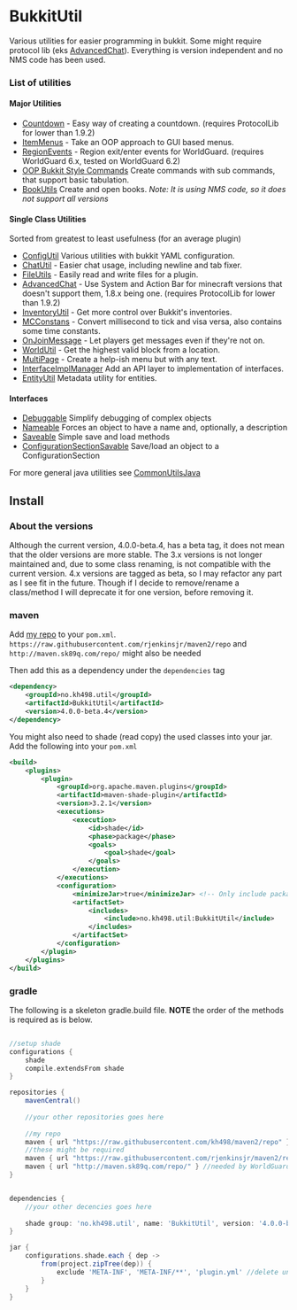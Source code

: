 # BukkitUtil

Various utilities for easier programming in bukkit. Some might require protocol lib (eks [AdvancedChat](https://github.com/kh498/BukkitUtil/blob/v4.0.0-beta.4/src/main/java/no/kh498/util/chat/AdvancedChat.java#L68)). Everything is version independent and no NMS code has been used. 

### List of utilities

#### Major Utilities 

* [Countdown](https://github.com/kh498/BukkitUtil/tree/v4.0.0-beta.4/src/main/java/no/kh498/util/countdown) - Easy way of creating a countdown. (requires ProtocolLib for lower than 1.9.2)
* [ItemMenus](https://github.com/kh498/BukkitUtil/tree/v4.0.0-beta.4/src/main/java/no/kh498/util/itemMenus) - Take an OOP approach to GUI based menus.
* [RegionEvents](https://github.com/kh498/BukkitUtil/blob/v4.0.0-beta.4/src/main/java/no/kh498/util/regionEvents) - Region exit/enter events for WorldGuard. (requires WorldGuard 6.x, tested on WorldGuard 6.2)
* [OOP Bukkit Style Commands](https://github.com/kh498/BukkitUtil/tree/v4.0.0-beta.4/src/main/java/no/kh498/util/command) Create commands with sub commands, that support basic tabulation.
* [BookUtils](https://github.com/kh498/BukkitUtil/blob/v4.0.0-beta.4/src/main/java/no/kh498/util/book) Create and open books. *Note: It is using NMS code, so it does not support all versions*

#### Single Class Utilities

Sorted from greatest to least usefulness (for an average plugin)

* [ConfigUtil](https://github.com/kh498/BukkitUtil/blob/v4.0.0-beta.4/src/main/java/no/kh498/util/ConfigUtil.java) Various utilities with bukkit YAML configuration.
* [ChatUtil](https://github.com/kh498/BukkitUtil/blob/v4.0.0-beta.4/src/main/java/no/kh498/util/ChatUtil.java) - Easier chat usage, including newline and tab fixer.
* [FileUtils](https://github.com/kh498/BukkitUtil/blob/v4.0.0-beta.4/src/main/java/no/kh498/util/FileUtils.java) - Easily read and write files for a plugin.
* [AdvancedChat](https://github.com/kh498/BukkitUtil/tree/v4.0.0-beta.4/src/main/java/no/kh498/util/chat) - Use System and Action Bar for minecraft versions that doesn't support them, 1.8.x being one. (requires ProtocolLib for lower than 1.9.2)
* [InventoryUtil](https://github.com/kh498/BukkitUtil/blob/v4.0.0-beta.4/src/main/java/no/kh498/util/InventoryUtil.java) - Get more control over Bukkit's inventories.
* [MCConstans](https://github.com/kh498/BukkitUtil/blob/v4.0.0-beta.4/src/main/java/no/kh498/util/MCConstants.java) - Convert millisecond to tick and visa versa, also contains some time constants.
* [OnJoinMessage](https://github.com/kh498/BukkitUtil/blob/v4.0.0-beta.4/src/main/java/no/kh498/util/OnJoinMessage.java) - Let players get messages even if they're not on.
* [WorldUtil](https://github.com/kh498/BukkitUtil/blob/v4.0.0-beta.4/src/main/java/no/kh498/util/WorldUtil.java) - Get the highest valid block from a location.
* [MultiPage](https://github.com/kh498/BukkitUtil/blob/v4.0.0-beta.4/src/main/java/no/kh498/util/MultiPage.java) - Create a help-ish menu but with any text.
* [InterfaceImplManager](https://github.com/kh498/BukkitUtil/blob/v4.0.0-beta.4/src/main/java/no/kh498/util/InterfaceImplManager.java) Add an API layer to implementation of interfaces.
* [EntityUtil](https://github.com/kh498/BukkitUtil/blob/v4.0.0-beta.4/src/main/java/no/kh498/util/EntityUtil.java) Metadata utility for entities.

#### Interfaces

* [Debuggable](https://github.com/kh498/BukkitUtil/blob/v4.0.0-beta.4/src/main/java/no/kh498/util/Debuggable.java) Simplify debugging of complex objects
* [Nameable](https://github.com/kh498/BukkitUtil/blob/v4.0.0-beta.4/src/main/java/no/kh498/util/Nameable.java) Forces an object to have a name and, optionally, a description
* [Saveable](https://github.com/kh498/BukkitUtil/blob/v4.0.0-beta.4/src/main/java/no/kh498/util/Saveable.java) Simple save and load methods
* [ConfigurationSectionSavable](https://github.com/kh498/BukkitUtil/blob/v4.0.0-beta.4/src/main/java/no/kh498/util/ConfigurationSectionSavable.java) Save/load an object to a ConfigurationSection

For more general java utilities see [CommonUtilsJava](https://github.com/kh498/CommonUtilsJava)

## Install

### About the versions

Although the current version, 4.0.0-beta.4, has a beta tag, it does not mean that the older versions are more stable. The 3.x versions is not longer maintained and, due to some class renaming, is not compatible with the current version. 4.x versions are tagged as beta, so I may refactor any part as I see fit in the future. Though if I decide to remove/rename a class/method I will deprecate it for one version, before removing it.

### maven

Add [my repo](https://github.com/kh498/maven2) to your `pom.xml`. `https://raw.githubusercontent.com/rjenkinsjr/maven2/repo` and `http://maven.sk89q.com/repo/` might also be needed


Then add this as a dependency under the `dependencies` tag

```xml
<dependency>
    <groupId>no.kh498.util</groupId>
    <artifactId>BukkitUtil</artifactId>
    <version>4.0.0-beta.4</version>
</dependency>
```

You might also need to shade (read copy) the used classes into your jar. Add the following into your `pom.xml`

```xml
<build>
    <plugins>
        <plugin>
            <groupId>org.apache.maven.plugins</groupId>
            <artifactId>maven-shade-plugin</artifactId>
            <version>3.2.1</version>
            <executions>
                <execution>
                    <id>shade</id>
                    <phase>package</phase>
                    <goals>
                        <goal>shade</goal>
                    </goals>
                </execution>
            </executions>
            <configuration>
                <minimizeJar>true</minimizeJar> <!-- Only include packages that you are using. Note: Requires Java 1.5 or higher. -->
                <artifactSet>
                    <includes>
                        <include>no.kh498.util:BukkitUtil</include>
                    </includes>
                </artifactSet>
            </configuration>
        </plugin>
    </plugins>
</build>       
```

### gradle

The following is a skeleton gradle.build file. **NOTE** the order of the methods is required as is below.

```groovy

//setup shade
configurations {
    shade
    compile.extendsFrom shade
}

repositories {
    mavenCentral()
    
    //your other repositories goes here
    
    //my repo
    maven { url "https://raw.githubusercontent.com/kh498/maven2/repo" }
    //these might be required
    maven { url "https://raw.githubusercontent.com/rjenkinsjr/maven2/repo" } // needed by slf4bukkit (a logger)
    maven { url "http://maven.sk89q.com/repo/" } //needed by WorldGuard
}


dependencies {
    //your other decencies goes here
    
    shade group: 'no.kh498.util', name: 'BukkitUtil', version: '4.0.0-beta.4'
}

jar {
    configurations.shade.each { dep ->
        from(project.zipTree(dep)) {
            exclude 'META-INF', 'META-INF/**', 'plugin.yml' //delete unwanted/duplicate stuff
        }
    }
}
```
